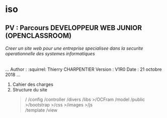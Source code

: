 # iso
## PV : Parcours DEVELOPPEUR WEB JUNIOR (OPENCLASSROOM)
###### Creer un site web pour une entreprise specialisee dans la securite operationnelle des systemes informatiques
...
Author  : :squirrel: Thierry CHARPENTIER
Version : V1R0
Date    : 21 octobre 2018
...
1. Cahier des charges
2. Structure du site
   >/
      >/config
      >/controller
      >/divers
      >/libs
         >/OCFram
      >/model
      >/public
         >/bootstrap
         >/css
         >/images
         >/js   
      >/template
      >/view

